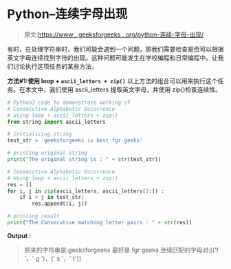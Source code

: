 # Python–连续字母出现

> 原文:[https://www . geeksforgeeks . org/python-连续-字母-出现/](https://www.geeksforgeeks.org/python-consecutive-alphabetic-occurrence/)

有时，在处理字符串时，我们可能会遇到一个问题，即我们需要检查是否可以根据英文字母连续找到字符的出现。这种问题可能发生在学校编程和日常编程中。让我们讨论执行这项任务的某些方法。

**方法#1:使用 loop + `ascii_letters + zip()`**
以上方法的组合可以用来执行这个任务。在本文中，我们使用 ascii_letters 提取英文字母，并使用 zip()检查连续性。

```py
# Python3 code to demonstrate working of 
# Consecutive Alphabetic Occurrence
# Using loop + ascii_letters + zip()
from string import ascii_letters

# initializing string
test_str = 'geeksforgeeks is best fgr geeks'

# printing original string
print("The original string is : " + str(test_str))

# Consecutive Alphabetic Occurrence
# Using loop + ascii_letters + zip()
res = []
for i, j in zip(ascii_letters, ascii_letters[1:]) :
    if i + j in test_str:
        res.append((i, j))

# printing result 
print("The Consecutive matching letter pairs : " + str(res)) 
```

**Output :**

> 原来的字符串是:geeksforgeeks 最好是 fgr geeks
> 连续匹配的字母对:[('f '，' g ')，(' s '，' t')]